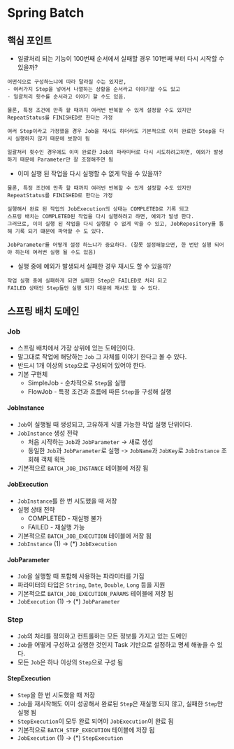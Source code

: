 # Spring Batch

## 핵심 포인트
- 일괄처리 되는 기능이 100번째 순서에서 실패할 경우 101번째 부터 다시 시작할 수 있을까?

```
어떤식으로 구성하느냐에 따라 달라질 수는 있지만,
- 여러가지 Step을 넣어서 나열하는 상황을 순서라고 이야기할 수도 있고
- 일괄처리 횟수를 순서라고 이야기 할 수도 있음.

물론, 특정 조건에 만족 할 때까지 여러번 반복할 수 있게 설정할 수도 있지만 RepeatStatus를 FINISHED로 한다는 가정

여러 Step이라고 가정했을 경우 Job을 재시도 하더라도 기본적으로 이미 완료한 Step을 다시 실행하지 않기 때문에 보장이 됨

일괄처리 횟수인 경우에도 이미 완료한 Job의 파라미터로 다시 시도하려고하면, 예외가 발생하기 때문에 Parameter만 잘 조정해주면 됨
```

- 이미 실행 된 작업을 다시 실행할 수 없게 막을 수 있을까?

```
물론, 특정 조건에 만족 할 때까지 여러번 반복할 수 있게 설정할 수도 있지만 RepeatStatus를 FINISHED로 한다는 가정

실행해서 완료 된 작업의 JobExecution의 상태는 COMPLETED로 기록 되고
스프링 배치는 COMPLETED된 작업을 다시 실행하려고 하면, 예외가 발생 한다.
그러므로, 이미 실행 된 작업을 다시 실행할 수 없게 막을 수 있고, JobRepository를 통해 기록 되기 떄문에 파악할 수 도 있다.

JobParameter를 어떻개 설정 하느냐가 중요하다. (잘못 설정해놓으면, 한 번만 실행 되어야 하는데 여러번 실행 될 수도 있음)
```

- 실행 중에 예외가 발생되서 실패한 경우 재시도 할 수 있을까?

```
작업 실행 중에 실패하게 되면 실패한 Step은 FAILED로 처리 되고
FAILED 상태인 Step들만 실행 되기 때문에 재시도 할 수 있다.
```


## 스프링 배치 도메인

### Job
- 스프링 배치에서 가장 상위에 있는 도메인이다.
- 말그대로 작업에 해당하는 `Job` 그 자체를 이야기 한다고 볼 수 있다.
- 반드시 1개 이상의 `Step`으로 구성되어 있어야 한다.
- 기본 구현체
  - SimpleJob - 순차적으로 `Step`을 실행
  - FlowJob - 특정 조건과 흐름에 따른 `Step`을 구성해 실행

#### JobInstance
- `Job`이 실행될 때 생성되고, 고유하게 식별 가능한 작업 실행 단위이다.
- `JobInstance` 생성 전략
  - 처음 시작하는 `Job`과 `JobParameter` -> 새로 생성
  - 동일한 `Job`과 `JobParameter`로 실행 -> `JobName`과 `JobKey`로 `JobInstance` 조회해 객체 획득
- 기본적으로 `BATCH_JOB_INSTANCE` 테이블에 저장 됨

#### JobExecution
- `JobInstance`를 한 번 시도했을 때 저장
- 실행 상태 전략
  - COMPLETED - 재실행 불가
  - FAILED - 재실행 가능
- 기본적으로 `BATCH_JOB_EXECUTION` 테이블에 저장 됨
- `JobInstance` (1) -> (*) `JobExecution`

#### JobParameter
- `Job`을 실행할 때 포함해 사용하는 파라미터를 가짐
- 파라미터의 타입은 `String`, `Date`, `Double`, `Long` 등을 지원
- 기본적으로 `BATCH_JOB_EXECUTION_PARAMS` 테이블에 저장 됨
- `JobExecution` (1) -> (*) `JobParameter`

### Step
- `Job`의 처리를 정의하고 컨트롤하는 모든 정보를 가지고 있는 도메인
- `Job`을 어떻게 구성하고 실행한 것인지 Task 기반으로 설정하고 명세 해놓을 수 있다.
- 모든 `Job`은 하나 이상의 `Step`으로 구성 됨

#### StepExecution
- `Step`을 한 번 시도했을 때 저장
- `Job`을 재시작해도 이미 성공해서 완료된 `Step`은 재실행 되지 않고, 실패한 `Step`만 실행 됨
- `StepExecution`이 모두 완료 되어야 `JobExecution`이 완료 됨
- 기본적으로 `BATCH_STEP_EXECUTION` 테이블에 저장 됨
- `JobExecution` (1) -> (*) `StepExecution`
